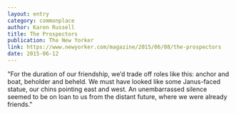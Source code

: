 ```yaml
---
layout: entry
category: commonplace
author: Karen Russell
title: The Prospectors
publication: The New Yorker
link: https://www.newyorker.com/magazine/2015/06/08/the-prospectors
date: 2015-06-12
---
```


"For the duration of our friendship, we’d trade off roles like this: anchor and boat, beholder and beheld. We must have looked like some Janus-faced statue, our chins pointing east and west. An unembarrassed silence seemed to be on loan to us from the distant future, where we were already friends."

